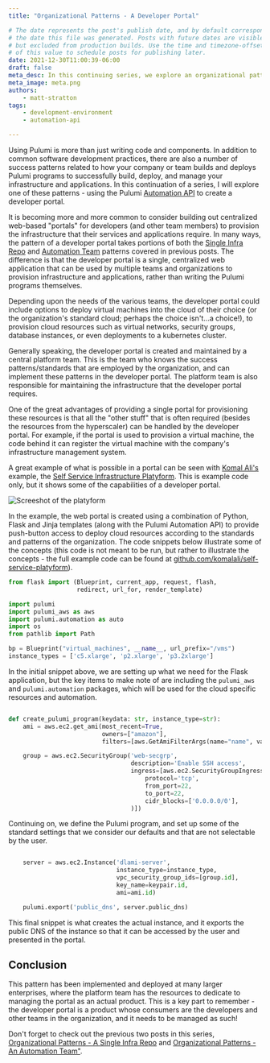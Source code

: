 ```yaml
---
title: "Organizational Patterns - A Developer Portal"

# The date represents the post's publish date, and by default corresponds with
# the date this file was generated. Posts with future dates are visible in development,
# but excluded from production builds. Use the time and timezone-offset portions of
# of this value to schedule posts for publishing later.
date: 2021-12-30T11:00:39-06:00
draft: false
meta_desc: In this continuing series, we explore an organizational pattern of using Pulumi - a developer portal.
meta_image: meta.png
authors:
    - matt-stratton
tags:
    - development-environment
    - automation-api

---
```


Using Pulumi is more than just writing code and components. In addition to common software development practices, there are also a number of success patterns related to how your company or team builds and deploys Pulumi programs to successfully build, deploy, and manage your infrastructure and applications. In this continuation of a series, I will explore one of these patterns - using the Pulumi [Automation API](/docs/using-pulumi/automation-api/) to create a developer portal.

<!--more-->

It is becoming more and more common to consider building out centralized web-based "portals" for developers (and other team members) to provision the infrastructure that their services and applications require. In many ways, the pattern of a developer portal takes portions of both the [Single Infra Repo](/blog/organizational-patterns-infra-repo/) and [Automation Team](/blog/organizational-patterns-automation-team/) patterns covered in previous posts. The difference is that the developer portal is a single, centralized web application that can be used by multiple teams and organizations to provision infrastructure and applications, rather than writing the Pulumi programs themselves.

Depending upon the needs of the various teams, the developer portal could include options to deploy virtual machines into the cloud of their choice (or the organization's standard cloud; perhaps the choice isn't...a choice!), to provision cloud resources such as virtual networks, security groups, database instances, or even deployments to a kubernetes cluster.

Generally speaking, the developer portal is created and maintained by a central platform team. This is the team who knows the success patterns/standards that are employed by the organization, and can implement these patterns in the developer portal. The platform team is also responsible for maintaining the infrastructure that the developer portal requires.

One of the great advantages of providing a single portal for provisioning these resources is that all the "other stuff" that is often required (besides the resources from the hyperscaler) can be handled by the developer portal. For example, if the  portal is used to provision a virtual machine, the code behind it can register the virtual machine with the company's infrastructure management system.

A great example of what is possible in a portal can be seen with [Komal Ali's](https://github.com/komalali/) example, the [Self Service Infrastructure Platyform](https://github.com/komalali/self-service-platyform). This is example code only, but it shows some of the capabilities of a developer portal.

![Screeshot of the platyform](platyform.png)

In the example, the web portal is created using a combination of Python, Flask and Jinja templates (along with the Pulumi Automation API) to provide push-button access to deploy cloud resources according to the standards and patterns of the organization. The code snippets below illustrate some of the concepts (this code is not meant to be run, but rather to illustrate the concepts - the full example code can be found at [github.com/komalali/self-service-platyform](https://github.com/komalali/self-service-platyform)).

```python
from flask import (Blueprint, current_app, request, flash,
                   redirect, url_for, render_template)

import pulumi
import pulumi_aws as aws
import pulumi.automation as auto
import os
from pathlib import Path

bp = Blueprint("virtual_machines", __name__, url_prefix="/vms")
instance_types = ['c5.xlarge', 'p2.xlarge', 'p3.2xlarge']

```

In the initial snippet above, we are setting up what we need for the Flask application, but the key items to make note of are including the `pulumi_aws` and `pulumi.automation` packages, which will be used for the cloud specific resources and automation.

```python

def create_pulumi_program(keydata: str, instance_type=str):
    ami = aws.ec2.get_ami(most_recent=True,
                          owners=["amazon"],
                          filters=[aws.GetAmiFilterArgs(name="name", values=["*amzn2-ami-minimal-hvm*"])])

    group = aws.ec2.SecurityGroup('web-secgrp',
                                  description='Enable SSH access',
                                  ingress=[aws.ec2.SecurityGroupIngressArgs(
                                      protocol='tcp',
                                      from_port=22,
                                      to_port=22,
                                      cidr_blocks=['0.0.0.0/0'],
                                  )])

```

Continuing on, we define the Pulumi program, and set up some of the standard settings that we consider our defaults and that are not selectable by the user.

```python

    server = aws.ec2.Instance('dlami-server',
                              instance_type=instance_type,
                              vpc_security_group_ids=[group.id],
                              key_name=keypair.id,
                              ami=ami.id)

    pulumi.export('public_dns', server.public_dns)

```

This final snippet is what creates the actual instance, and it exports the public DNS of the instance so that it can be accessed by the user and presented in the portal.

## Conclusion

This pattern has been implemented and deployed at many larger enterprises, where the platform team has the resources to dedicate to managing the portal as an actual product. This is a key part to remember - the developer portal is a product whose consumers are the developers and other teams in the organization, and it needs to be managed as such!

Don't forget to check out the previous two posts in this series, [Organizational Patterns - A Single Infra Repo](/blog/organizational-patterns-infra-repo/) and [Organizational Patterns - An Automation Team"](/blog/organizational-patterns-automation-team/).
